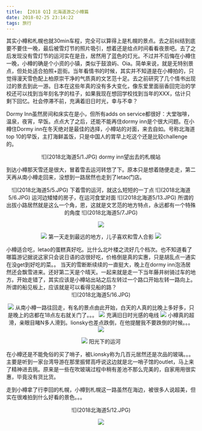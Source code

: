 ```yaml
---
title: 【2018 Q1】北海道游之小樽篇
date: 2018-02-25 23:14:22
tags: 旅行
---
```


其实小樽和札幌也就30min车程，完全可以算得上是札幌的景点。去之前纠结到底要不要住一晚，最后被雪灯节的照片吸引，想着还是给点时间看看夜景吧。去了之后发现没有雪灯节的运河实在是丑，居然用了蓝色的灯光。不过并不后悔在小樽住一晚，小樽的确是个小资的小镇，类似于鼓浪屿、Oia。简单来说，就是无特别景点，但处处适合拍照+逛街。当年看情书的时候，其实并不知道是在小樽拍的，只觉得漫天雪色配上柏原崇干净的气质真的文艺范十足。去之前研究了几个情书出现过的景去到此一游。日本在这些年真的没有多大变化，像东爱里面丽香回完治的学校还可以找到当年刻名字的柱子，如果我现在想回学校找到当年的XXX，估计只剩下回忆。社会停滞不前，充满着旧日时光，幸与不幸？

<!--more-->

Dormy Inn虽然房间和床实在是小，但所有adds on service都很好：大堂咖啡，温泉，夜宵，早饭。点点大了之后，还能不能再住dormy inn是个很大问题。在小樽住Dormy inn在冬天绝对是最佳的选择，小樽站的对面，来去自如。号称北海道top 10的早饭，主打海鲜盖饭，只是中国人的胃早上吃这个还是比较challenge的。
<div align=center>![](2018北海道5/1.JPG)
dormy inn望出去的札幌站
</div>

到达小樽那天雪还是很大，冒着雪去运河转悠了下。原本只是想着随便走走，第二天再从南小樽走回来，没想到一路居然也走到了letao门店。
<div align=center>![](2018北海道5/5.JPG)
下着雪的运河，就这么短短的一丁点
![](2018北海道5/6.JPG)
运河边矮矮的房子，在运河食堂对面
![](2018北海道5/13.JPG)
所谓的出拔小路居然就是这么一个角，恩，这就是文艺范的地方特点，永远都有一个特殊的角度
![](2018北海道5/7.JPG)

![](2018北海道5/14.JPG)

![](2018北海道5/8.JPG)
第一天走到最远的地方，儿子喜欢和雪人合影
![](2018北海道5/15.JPG)
</div>
小樽适合吃，letao的蛋糕真好吃。比什么北叶楼之流好几个档次。也不知道看了哪篇游记据说这家只会说日语的店很好吃，价格倒是真的实惠，只是胡乱点一通实在没get到好吃的菜。。
当天的雪断断续续的一直挺大，晚上在dormy inn泡汤居然还会飘雪进来。还好第二天是个晴天。一起来就是走一下当年藤井树骑过车的地方。开始走错了，其实应该是小樽站出站之后左转过一个路口开始左转一路向上。所谓的船见板上，应该就是可以看得见船的路？
<div align=center>![](2018北海道5/16.JPG)

![](2018北海道5/9.JPG)
从南小樽一路往回走，有名的景点由此开始，白天的人真的比晚上多好多，只是晚上的店都在18点左右就关门了。。。
![](2018北海道5/3.JPG)
充满旧日时光感的电线
![](2018北海道5/10.JPG)
小樽真的超滑，亲眼目睹N多人滑到。lionsky也差点跌倒，在他提醒我不要跌倒的时候。。。
![](2018北海道5/2.JPG)

![](2018北海道5/11.JPG)
阳光下的运河
</div>

在小樽还是不能免俗的买了哨子，被Lionsky称为几百元居然还是次品的玻璃。。。主要是听到一家台湾导游在那里振臂高呼说这边就是北一哨子馆的outlet，马上来了精神进去挑。原来是一些在吹玻璃过程中稍有差池不那么完美的，自家用用很实惠，毕竟没有货比货。

走到小樽拿了行李回的札幌，小樽到札幌这一路虽然在海边，被很多人说超美，但实在很难拍到什么好看的景色。。。
<div align=center>![](2018北海道5/12.JPG)

![](2018北海道5/4.JPG)
</div>



